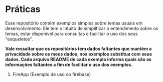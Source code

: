 # Práticas
Esse repositório contém exemplos simples sobre temas usuais em desenvolvimento. Ele tem o intuito de simplificar o entendimento sobre os temas, estar disponível para consultas e facilitar o uso dos seus "esqueletos".

**Vale ressaltar que os repositórios tem dados faltantes que mantém a privacidade sobre os meus dados, nos exemplos substitua com seus dados. Cada arquivo README de cada exemplo informa quais são as informações faltantes a fim de facilitar o uso dos exemplos.**

1. FireApp (Exemplo de uso do firebase)